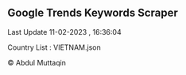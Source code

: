 

## Google Trends Keywords Scraper 
 
Last Update 11-02-2023 , 16:36:04

Country List :
VIETNAM.json



© Abdul Muttaqin 
